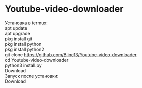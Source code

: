 # Youtube-video-downloader 
Установка в termux:    
    apt update   
    apt upgrade     
    pkg install git    
    pkg install python     
    pkg install python2     
    git clone https://github.com/Blinc13/Youtube-video-downloader      
    cd Youtube-video-downloader      
    python3 install.py      
    Download           
Запуск после установки:         
    Download
